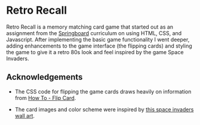 # Retro Recall
Retro Recall is a memory matching card game that started out as an assignment from the [Springboard](https://www.springboard.com) curriculum on using HTML, CSS, and Javascript. After implementing the basic game functionality I went deeper, adding enhancements to the game interface (the flipping cards) and styling the game to give it a retro 80s look and feel inspired by the game Space Invaders.

## Acknowledgements

- The CSS code for flipping the game cards draws heavily on information from [How To - Flip Card](https://www.w3schools.com/howto/howto_css_flip_card.asp).

- The card images and color scheme were inspired by [this space invaders wall art](https://popcanvas.co/space-invaders-set/).

